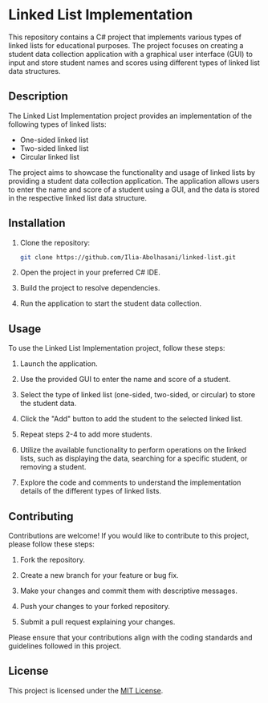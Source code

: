 # Linked List Implementation

This repository contains a C# project that implements various types of linked lists for educational purposes. The project focuses on creating a student data collection application with a graphical user interface (GUI) to input and store student names and scores using different types of linked list data structures.

## Description

The Linked List Implementation project provides an implementation of the following types of linked lists:

- One-sided linked list
- Two-sided linked list
- Circular linked list

The project aims to showcase the functionality and usage of linked lists by providing a student data collection application. The application allows users to enter the name and score of a student using a GUI, and the data is stored in the respective linked list data structure.

## Installation

1. Clone the repository:

   ```bash
   git clone https://github.com/Ilia-Abolhasani/linked-list.git
2. Open the project in your preferred C# IDE.

3. Build the project to resolve dependencies.

4. Run the application to start the student data collection.

## Usage

To use the Linked List Implementation project, follow these steps:

1. Launch the application.

2. Use the provided GUI to enter the name and score of a student.

3. Select the type of linked list (one-sided, two-sided, or circular) to store the student data.

4. Click the "Add" button to add the student to the selected linked list.

5. Repeat steps 2-4 to add more students.

6. Utilize the available functionality to perform operations on the linked lists, such as displaying the data, searching for a specific student, or removing a student.

7. Explore the code and comments to understand the implementation details of the different types of linked lists.

## Contributing

Contributions are welcome! If you would like to contribute to this project, please follow these steps:

1. Fork the repository.

2. Create a new branch for your feature or bug fix.

3. Make your changes and commit them with descriptive messages.

4. Push your changes to your forked repository.

5. Submit a pull request explaining your changes.

Please ensure that your contributions align with the coding standards and guidelines followed in this project.

## License

This project is licensed under the [MIT License](LICENSE).
